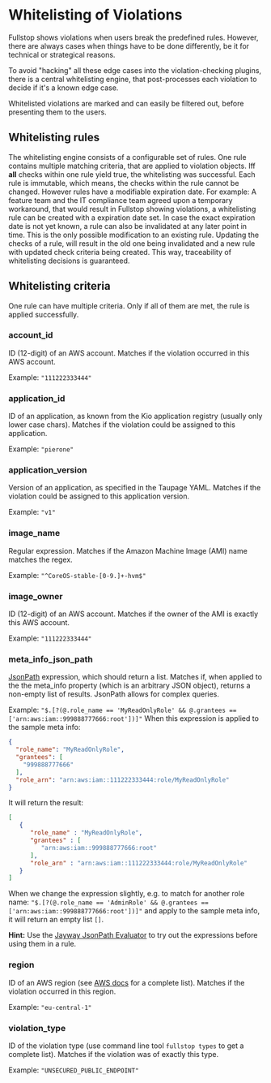 # Whitelisting of Violations

Fullstop shows violations when users break the predefined rules. However, there are always cases when things have to be 
done differently, be it for technical or strategical reasons.

To avoid "hacking" all these edge cases into the violation-checking plugins, there is a central whitelisting engine,
that post-processes each violation to decide if it's a known edge case.

Whitelisted violations are marked and can easily be filtered out, before presenting them to the users.

## Whitelisting rules

The whitelisting engine consists of a configurable set of rules. One rule contains multiple matching criteria,
that are applied to violation objects. Iff **all** checks within one rule yield true, the whitelisting was successful.
Each rule is immutable, which means, the checks within the rule cannot be changed. However rules have a modifiable
expiration date. For example: A feature team and the IT compliance team agreed upon a temporary workaround, that would
result in Fullstop showing violations, a whitelisting rule can be created with a expiration date set. In case the
exact expiration date is not yet known, a rule can also be invalidated at any later point in time. This is the only
possible modification to an existing rule. Updating the checks of a rule, will result in the old one being invalidated
and a new rule with updated check criteria being created. This way, traceability of whitelisting decisions is guaranteed.

## Whitelisting criteria

One rule can have multiple criteria. Only if all of them are met, the rule is applied successfully.

### account_id
ID (12-digit) of an AWS account.
Matches if the violation occurred in this AWS account.

Example: `"111222333444"` 

### application_id
ID of an application, as known from the Kio application registry (usually only lower case chars).
Matches if the violation could be assigned to this application.

Example: `"pierone"`

### application_version
Version of an application, as specified in the Taupage YAML.
Matches if the violation could be assigned to this application version. 

Example: `"v1"`

### image_name
Regular expression.
Matches if the Amazon Machine Image (AMI) name matches the regex.

Example: `"^CoreOS-stable-[0-9.]+-hvm$"`

### image_owner
ID (12-digit) of an AWS account.
Matches if the owner of the AMI is exactly this AWS account.

Example: `"111222333444"`

### meta_info_json_path
[JsonPath](https://github.com/json-path/JsonPath) expression, which should return a list.
Matches if, when applied to the the meta_info property (which is an arbitrary JSON object),
returns a non-empty list of results. JsonPath allows for complex queries.

Example: `"$.[?(@.role_name == 'MyReadOnlyRole' && @.grantees == ['arn:aws:iam::999888777666:root'])]"`
When this expression is applied to the sample meta info:
```json
{
  "role_name": "MyReadOnlyRole",
  "grantees": [
    "999888777666"
  ],
  "role_arn": "arn:aws:iam::111222333444:role/MyReadOnlyRole"
}
```

It will return the result:
```json
[
   {
      "role_name" : "MyReadOnlyRole",
      "grantees" : [
         "arn:aws:iam::999888777666:root"
      ],
      "role_arn" : "arn:aws:iam::111222333444:role/MyReadOnlyRole"
   }
]
```

When we change the expression slightly, e.g. to match for another role name:
`"$.[?(@.role_name == 'AdminRole' && @.grantees == ['arn:aws:iam::999888777666:root'])]"`
and apply to the sample meta info, it will return an empty list `[]`.

**Hint:** Use the [Jayway JsonPath Evaluator](http://jsonpath.herokuapp.com/)
to try out the expressions before using them in a rule.

### region
ID of an AWS region (see [AWS docs](http://docs.aws.amazon.com/general/latest/gr/rande.html) for a complete list).
Matches if the violation occurred in this region.

Example: `"eu-central-1"`

### violation_type
ID of the violation type (use command line tool `fullstop types` to get a complete list).
Matches if the violation was of exactly this type.

Example: `"UNSECURED_PUBLIC_ENDPOINT"`
